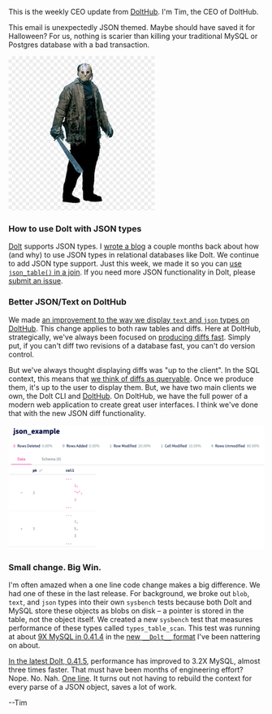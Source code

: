 This is the weekly CEO update from [DoltHub](https://www.dolthub.com/). I'm Tim, the CEO of DoltHub. 

This email is unexpectedly JSON themed. Maybe should have saved it for Halloween? For us, nothing is scarier than killing your traditional MySQL or Postgres database with a bad transaction.

[![Jason Voorhees](../images/jason-voorhees.png)](https://www.dolthub.com/blog/2022-09-23-dolt-rollback-options/)

### How to use Dolt with JSON types

[Dolt](https://www.doltdb.com) supports JSON types. I [wrote a blog](https://www.dolthub.com/blog/2022-06-30-working-with-json/) a couple months back about how (and why) to use JSON types in relational databases like Dolt. We continue to add JSON type support. Just this week, we made it so you can [use `json_table()` in a join](https://github.com/dolthub/go-mysql-server/pull/1261). If you need more JSON functionality in Dolt, please [submit an issue](https://github.com/dolthub/dolt/issues).

### Better JSON/Text on DoltHub

We made [an improvement to the way we display `text` and `json` types on DoltHub](https://www.dolthub.com/blog/2022-09-21-introducing-improved-json-and-text-diffs-on-dolthub/). This change applies to both raw tables and diffs. Here at DoltHub, strategically, we've always been focused on [producing diffs fast](https://www.dolthub.com/blog/2022-09-09-data-diff/). Simply put, if you can't diff two revisions of a database fast, you can't do version control. 

But we've always thought displaying diffs was "up to the client". In the SQL context, this means that [we think of diffs as queryable](https://www.dolthub.com/blog/2020-04-24-using-dolt-to-find-test-regressions/). Once we produce them, it's up to the user to display them. But, we have two main clients we own, the Dolt CLI and [DoltHub](https://wwww.dolthub.com). On DoltHub, we have the full power of a modern web application to create great user interfaces. I think we've done that with the new JSON diff functionality.

![JSON Diffs](../images/json-diff-deltas.png)

### Small change. Big Win.

I'm often amazed when a one line code change makes a big difference. We had one of these in the last release. For background, we broke out `blob`, `text`, and `json` types into their own `sysbench` tests because both Dolt and MySQL store these objects as blobs on disk – a pointer is stored in the table, not the object itself. We created a new `sysbench` test that measures performance of these types called `types_table_scan`. This test was running at about [9X MySQL in 0.41.4](https://github.com/dolthub/dolt/releases/tag/v0.41.4) in the [new `__Dolt__` format](https://www.dolthub.com/blog/2022-09-19-new-format-dolthub/) I've been nattering on about. 

[In the latest Dolt, 0.41.5](https://github.com/dolthub/dolt/releases/tag/v0.41.5), performance has improved to 3.2X MySQL, almost three times faster. That must have been months of engineering effort? Nope. No. Nah. [One line](https://github.com/dolthub/go-mysql-server/pull/1270). It turns out not having to rebuild the context for every parse of a JSON object, saves a lot of work.

--Tim
